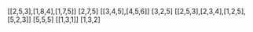 [[2,5,3],[1,8,4],[1,7,5]]
[2,7,5]
[[3,4,5],[4,5,6]]
[3,2,5]
[[2,5,3],[2,3,4],[1,2,5],[5,2,3]]
[5,5,5]
[[1,3,1]]
[1,3,2]